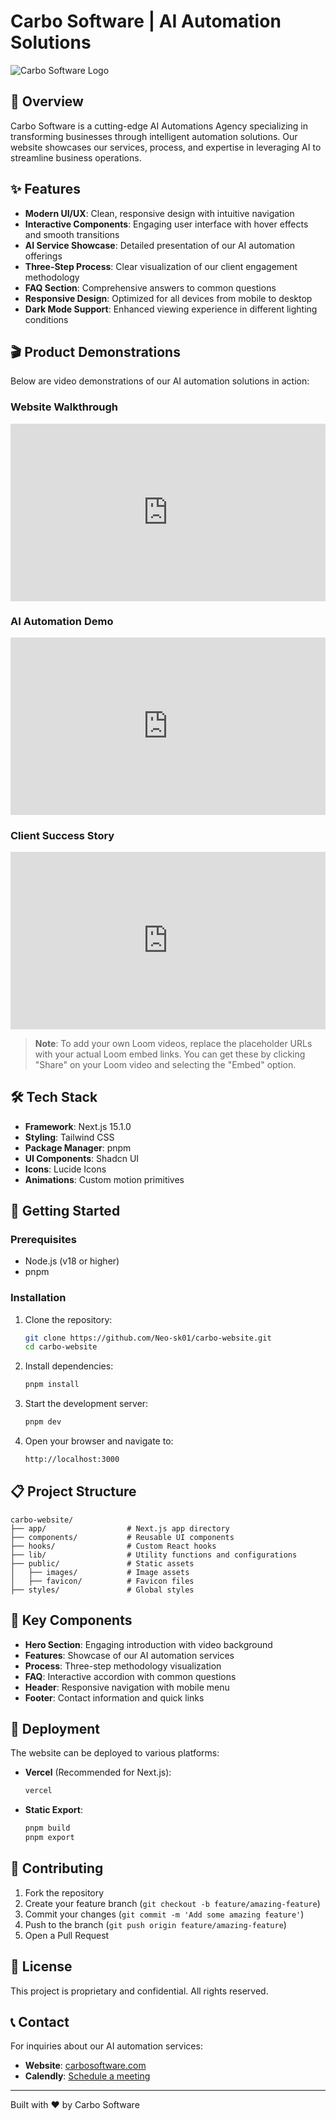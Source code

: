 # Carbo Software | AI Automation Solutions

![Carbo Software Logo](/images/7EC73928-7875-4306-A35E-328C263A269F.png)

## 🚀 Overview

Carbo Software is a cutting-edge AI Automations Agency specializing in transforming businesses through intelligent automation solutions. Our website showcases our services, process, and expertise in leveraging AI to streamline business operations.

## ✨ Features

- **Modern UI/UX**: Clean, responsive design with intuitive navigation
- **Interactive Components**: Engaging user interface with hover effects and smooth transitions
- **AI Service Showcase**: Detailed presentation of our AI automation offerings
- **Three-Step Process**: Clear visualization of our client engagement methodology
- **FAQ Section**: Comprehensive answers to common questions
- **Responsive Design**: Optimized for all devices from mobile to desktop
- **Dark Mode Support**: Enhanced viewing experience in different lighting conditions

## 🎬 Product Demonstrations

Below are video demonstrations of our AI automation solutions in action:

### Website Walkthrough
<!-- Replace with your actual Loom embed code -->
<div style="position: relative; padding-bottom: 56.25%; height: 0;">
  <iframe src="https://www.loom.com/embed/your-loom-id" frameborder="0" webkitallowfullscreen mozallowfullscreen allowfullscreen style="position: absolute; top: 0; left: 0; width: 100%; height: 100%;"></iframe>
</div>

### AI Automation Demo
<!-- Replace with your actual Loom embed code -->
<div style="position: relative; padding-bottom: 56.25%; height: 0;">
  <iframe src="https://www.loom.com/embed/your-loom-id" frameborder="0" webkitallowfullscreen mozallowfullscreen allowfullscreen style="position: absolute; top: 0; left: 0; width: 100%; height: 100%;"></iframe>
</div>

### Client Success Story
<!-- Replace with your actual Loom embed code -->
<div style="position: relative; padding-bottom: 56.25%; height: 0;">
  <iframe src="https://www.loom.com/embed/your-loom-id" frameborder="0" webkitallowfullscreen mozallowfullscreen allowfullscreen style="position: absolute; top: 0; left: 0; width: 100%; height: 100%;"></iframe>
</div>

> **Note**: To add your own Loom videos, replace the placeholder URLs with your actual Loom embed links. You can get these by clicking "Share" on your Loom video and selecting the "Embed" option.

## 🛠️ Tech Stack

- **Framework**: Next.js 15.1.0
- **Styling**: Tailwind CSS
- **Package Manager**: pnpm
- **UI Components**: Shadcn UI
- **Icons**: Lucide Icons
- **Animations**: Custom motion primitives

## 🔧 Getting Started

### Prerequisites

- Node.js (v18 or higher)
- pnpm

### Installation

1. Clone the repository:
   ```bash
   git clone https://github.com/Neo-sk01/carbo-website.git
   cd carbo-website
   ```

2. Install dependencies:
   ```bash
   pnpm install
   ```

3. Start the development server:
   ```bash
   pnpm dev
   ```

4. Open your browser and navigate to:
   ```bash
   http://localhost:3000
   ```

## 📋 Project Structure

```
carbo-website/
├── app/                  # Next.js app directory
├── components/           # Reusable UI components
├── hooks/                # Custom React hooks
├── lib/                  # Utility functions and configurations
├── public/               # Static assets
│   ├── images/           # Image assets
│   ├── favicon/          # Favicon files
├── styles/               # Global styles
```

## 🎨 Key Components

- **Hero Section**: Engaging introduction with video background
- **Features**: Showcase of our AI automation services
- **Process**: Three-step methodology visualization
- **FAQ**: Interactive accordion with common questions
- **Header**: Responsive navigation with mobile menu
- **Footer**: Contact information and quick links

## 🚀 Deployment

The website can be deployed to various platforms:

- **Vercel** (Recommended for Next.js):
  ```bash
  vercel
  ```

- **Static Export**:
  ```bash
  pnpm build
  pnpm export
  ```

## 🤝 Contributing

1. Fork the repository
2. Create your feature branch (`git checkout -b feature/amazing-feature`)
3. Commit your changes (`git commit -m 'Add some amazing feature'`)
4. Push to the branch (`git push origin feature/amazing-feature`)
5. Open a Pull Request

## 📝 License

This project is proprietary and confidential. All rights reserved.

## 📞 Contact

For inquiries about our AI automation services:
- **Website**: [carbosoftware.com](https://carbosoftware.com)
- **Calendly**: [Schedule a meeting](https://calendly.com/neosk-carbosoftware)

---

Built with ❤️ by Carbo Software 
